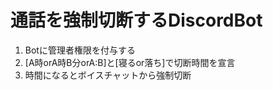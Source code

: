 # 通話を強制切断するDiscordBot

 1. Botに管理者権限を付与する  
 2. [A時orA時B分orA:B]と[寝るor落ち]で切断時間を宣言  
 3. 時間になるとボイスチャットから強制切断
